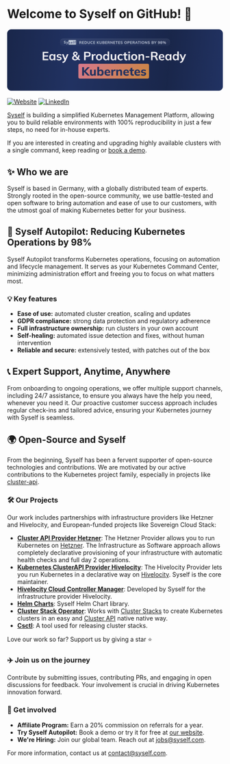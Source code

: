# Welcome to Syself on GitHub! 🚀

[![Syself logo - Reduce Kubernetes operations by 98%](/images/github-cover.png)](https://syself.com)

[![Website](https://img.shields.io/badge/Our-Website-E37894.svg)](https://syself.com)
[![LinkedIn](https://img.shields.io/badge/LinkedIn-@syself-blue.svg)](https://www.linkedin.com/company/syself)

[Syself](https://syself.com/) is building a simplified Kubernetes Management Platform, allowing you to build reliable environments with 100% reproducibility in just a few steps, no need for in-house experts. 

If you are interested in creating and upgrading highly available clusters with a single command, keep reading or [book a demo](https://syself.com/demo).

## ✨ Who we are

Syself is based in Germany, with a globally distributed team of experts. Strongly rooted in the open-source community, we use battle-tested and open software to bring automation and ease of use to our customers, with the utmost goal of making Kubernetes better for your business.

## 🤖 Syself Autopilot: Reducing Kubernetes Operations by 98%

Syself Autopilot transforms Kubernetes operations, focusing on automation and lifecycle management. It serves as your Kubernetes Command Center, minimizing administration effort and freeing you to focus on what matters most.

### 💡 Key features

- **Ease of use:** automated cluster creation, scaling and updates
- **GDPR compliance:** strong data protection and regulatory adherence
- **Full infrastructure ownership:** run clusters in your own account
- **Self-healing:** automated issue detection and fixes, without human intervention
- **Reliable and secure:** extensively tested, with patches out of the box

## 📞 Expert Support, Anytime, Anywhere

From onboarding to ongoing operations, we offer multiple support channels, including 24/7 assistance, to ensure you always have the help you need, whenever you need it. Our proactive customer success approach includes regular check-ins and tailored advice, ensuring your Kubernetes journey with Syself is seamless.

## 🌍 Open-Source and Syself

From the beginning, Syself has been a fervent supporter of open-source technologies and contributions. We are motivated by our active contributions to the Kubernetes project family, especially in projects like [cluster-api](https://github.com/kubernetes-sigs/cluster-api).

### 🛠️ Our Projects

Our work includes partnerships with infrastructure providers like Hetzner and Hivelocity, and European-funded projects like Sovereign Cloud Stack:

- **[Cluster API Provider Hetzner](https://github.com/syself/cluster-api-provider-hetzner)**: The Hetzner Provider allows you to run Kubernetes on [Hetzner](https://www.hetzner.com/). The Infrastructure as Software approach allows completely declarative provisioning of your infrastructure with automatic health checks and full day 2 operations.
- **[Kubernetes ClusterAPI Provider Hivelocity](https://github.com/hivelocity/cluster-api-provider-hivelocity)**: The Hivelocity Provider lets you run Kubernetes in a declarative way on [Hivelocity](https://www.hivelocity.net/). Syself is the core maintainer.
- **[Hivelocity Cloud Controller Manager](https://github.com/hivelocity/hivelocity-cloud-controller-manager)**: Developed by Syself for the infrastructure provider Hivelocity.
- **[Helm Charts](https://github.com/syself/charts)**: Syself Helm Chart library.
- **[Cluster Stack Operator](https://github.com/SovereignCloudStack/cluster-stack-operator)**: Works with [Cluster Stacks](https://github.com/SovereignCloudStack/cluster-stacks) to create Kubernetes clusters in an easy and [Cluster API](https://github.com/kubernetes-sigs/cluster-api) native native way.
- **[Csctl](https://github.com/SovereignCloudStack/csmctl)**: A tool used for releasing cluster stacks.

Love our work so far? Support us by giving a star ⭐

### ✈️ Join us on the journey

Contribute by submitting issues, contributing PRs, and engaging in open discussions for feedback. Your involvement is crucial in driving Kubernetes innovation forward.

### 🤝 Get involved

- **Affiliate Program:** Earn a 20% commission on referrals for a year.
- **Try Syself Autopilot:** Book a demo or try it for free at [our website](https://syself.com).
- **We're Hiring:** Join our global team. Reach out at <jobs@syself.com>.

For more information, contact us at <contact@syself.com>.
